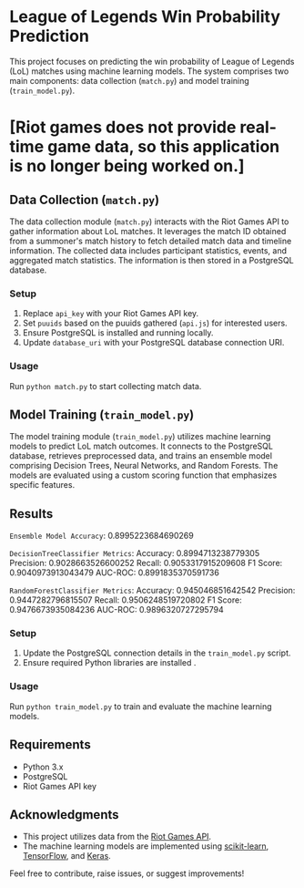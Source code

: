 # League of Legends Win Probability Prediction

This project focuses on predicting the win probability of League of Legends (LoL) matches using machine learning models. The system comprises two main components: data collection (`match.py`) and model training (`train_model.py`).

# [Riot games does not provide real-time game data, so this application is no longer being worked on.]


## Data Collection (`match.py`)

The data collection module (`match.py`) interacts with the Riot Games API to gather information about LoL matches. It leverages the match ID obtained from a summoner's match history to fetch detailed match data and timeline information. The collected data includes participant statistics, events, and aggregated match statistics. The information is then stored in a PostgreSQL database.

### Setup

1. Replace `api_key` with your Riot Games API key.
2. Set `puuids` based on the puuids gathered (`api.js`) for interested users.
3. Ensure PostgreSQL is installed and running locally.
4. Update `database_uri` with your PostgreSQL database connection URI.

### Usage

Run `python match.py` to start collecting match data.

## Model Training (`train_model.py`)

The model training module (`train_model.py`) utilizes machine learning models to predict LoL match outcomes. It connects to the PostgreSQL database, retrieves preprocessed data, and trains an ensemble model comprising Decision Trees, Neural Networks, and Random Forests. The models are evaluated using a custom scoring function that emphasizes specific features.

## Results

`Ensemble Model Accuracy`: 0.8995223684690269

`DecisionTreeClassifier Metrics`:
Accuracy: 0.8994713238779305
Precision: 0.9028663526600252
Recall: 0.9053317915209608
F1 Score: 0.9040973913043479
AUC-ROC: 0.8991835370591736


`RandomForestClassifier Metrics`:
Accuracy: 0.945046851642542
Precision: 0.9447282796815507
Recall: 0.9506248519720802
F1 Score: 0.9476673935084236
AUC-ROC: 0.9896320727295794

### Setup

1. Update the PostgreSQL connection details in the `train_model.py` script.
2. Ensure required Python libraries are installed .

### Usage

Run `python train_model.py` to train and evaluate the machine learning models.

## Requirements

- Python 3.x
- PostgreSQL
- Riot Games API key

## Acknowledgments

- This project utilizes data from the [Riot Games API](https://developer.riotgames.com/).
- The machine learning models are implemented using [scikit-learn](https://scikit-learn.org/), [TensorFlow](https://www.tensorflow.org/), and [Keras](https://keras.io/).


Feel free to contribute, raise issues, or suggest improvements!
